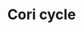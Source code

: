 ---
annotations:
- id: PW:0000033
  parent: classic metabolic pathway
  type: Pathway Ontology
  value: energy metabolic pathway
authors:
- Ersaxton
- AlexanderPico
- MaintBot
- Khanspers
- Mkutmon
- MartijnVanIersel
- Egonw
- Zari
- DeSl
- Eweitz
citedin:
- link: PMC9114474
  title: Low Cancer Incidence in Naked Mole-Rats May Be Related to Their Inability
    to Express the Warburg Effect (2022)
- link: PMC8751594
  title: DNA methylation of ARHGAP30 is negatively associated with ARHGAP30 expression
    in lung adenocarcinoma, which reduces tumor immunity and is detrimental to patient
    survival (2021)
- link: PMC9621138
  title: CD200 ectodomain shedding into the tumor microenvironment leads to NK cell
    dysfunction and apoptosis (2022)
- link: PMC11726005
  title: Identification of a global gene expression signature associated with the
    genetic risk of catastrophic fracture in iPSC‐derived osteoblasts from Thoroughbred
    horses (2025)
- link: PMC9785216
  title: Comparative RNA-Sequencing Analysis Reveals High Complexity and Heterogeneity
    of Transcriptomic and Immune Profiles in Hepatocellular Carcinoma Tumors of Viral
    (HBV, HCV) and Non-Viral Etiology (2022)
- link: PMC11792194
  title: Enhanced therapeutic effects of hypoxia-preconditioned mesenchymal stromal
    cell-derived extracellular vesicles in renal ischemic injury (2025)
- link: PMC12106470
  title: 'Glypican-3 regulated epithelial mesenchymal transformation-related genes
    in osteosarcoma: based on comprehensive tumor microenvironment profiling (2025)'
communities: []
description: 'The Cori cycle is also known as the Lactic acid cycle, and refers to
  the metabolic process in which lactate produced by anaerobic glycolysis in the muscles
  is transported to the liver where it is converted to glucose, which then returns
  to the muscles and is metabolized back to lactate. It was discovered by Carl Ferdinand
  Cori and Gerty Cori.  Muscular activity requires ATP, which is provided by the breakdown
  of glycogen in the skeletal muscles.  During glycogenolysis, the breakdown of glycogen
  produces glucose in the form of glucose-1-phosphate (G-1-P), which is then converted
  to G-6-P by phosphoglucomutase.  G-6-P is fed into glycolysis, a process that provides
  ATP to the muscle cells as an energy source. It can also go into the pentose phosphate
  pathway if G-6-P concentration is high.  During muscular activity, ATP stores need
  to be constantly replenished. When the oxygen supply is sufficient, this energy
  comes from feeding pyruvate (from glycolysis), to the Krebs cycle.   When the oxygen
  supply is insufficient, for example during intense muscular activity, energy must
  be released through anaerobic metabolism.  During lactic acid fermentation, lactate
  dehydrogenase converts pyruvate to lactate. Fermentation regenerates NAD+, maintaining
  the NAD+ concentration so that additional glycolysis reactions can occur. The fermentation
  step oxidizes the NADH produced by glycolysis back to NAD+, transferring two electrons
  from NADH to reduce pyruvate into lactate. Lactacte produced by anaerobic fermentation
  does not accumulate inside the muscle cells, instead it is taken up by the liver,
  which initiates the other half of the Cori cycle. In the liver, gluconeogenesis
  reverses both glycolysis and fermentation by converting lactate first into pyruvate,
  and finally back to glucose. The glucose is supplied to the muscles through the
  bloodstream and is ready to be fed into further glycolysis reactions. If muscle
  activity has stopped, the glucose is used to replenish the supplies of glycogen
  through glycogenesis.  The glycolysis part of the cycle produces 2 ATP molecules
  at a cost of 6 ATP molecules consumed in the gluconeogenesis part. Each iteration
  of the cycle must be maintained by a net consumption of 4 ATP molecules. Therefor,
  the cycle cannot be sustained indefinitely. The Cori cycle shifts the metabolic
  burden from the muscles to the liver.  Source: Adapted from [Wikipedia](https://en.wikipedia.org/wiki/Cori_cycle).  Proteins
  on this pathway have targeted assays available via the [CPTAC Assay Portal](https://assays.cancer.gov/available_assays?wp_id=WP1946).'
last-edited: 2025-07-09
ndex: 67b302d9-8b63-11eb-9e72-0ac135e8bacf
organisms:
- Homo sapiens
redirect_from:
- /index.php/Pathway:WP1946
- /instance/WP1946
- /instance/WP1946_r139861
revision: r139861
schema-jsonld:
- '@context': https://schema.org/
  '@id': https://wikipathways.github.io/pathways/WP1946.html
  '@type': Dataset
  creator:
    '@type': Organization
    name: WikiPathways
  description: 'The Cori cycle is also known as the Lactic acid cycle, and refers
    to the metabolic process in which lactate produced by anaerobic glycolysis in
    the muscles is transported to the liver where it is converted to glucose, which
    then returns to the muscles and is metabolized back to lactate. It was discovered
    by Carl Ferdinand Cori and Gerty Cori.  Muscular activity requires ATP, which
    is provided by the breakdown of glycogen in the skeletal muscles.  During glycogenolysis,
    the breakdown of glycogen produces glucose in the form of glucose-1-phosphate
    (G-1-P), which is then converted to G-6-P by phosphoglucomutase.  G-6-P is fed
    into glycolysis, a process that provides ATP to the muscle cells as an energy
    source. It can also go into the pentose phosphate pathway if G-6-P concentration
    is high.  During muscular activity, ATP stores need to be constantly replenished.
    When the oxygen supply is sufficient, this energy comes from feeding pyruvate
    (from glycolysis), to the Krebs cycle.   When the oxygen supply is insufficient,
    for example during intense muscular activity, energy must be released through
    anaerobic metabolism.  During lactic acid fermentation, lactate dehydrogenase
    converts pyruvate to lactate. Fermentation regenerates NAD+, maintaining the NAD+
    concentration so that additional glycolysis reactions can occur. The fermentation
    step oxidizes the NADH produced by glycolysis back to NAD+, transferring two electrons
    from NADH to reduce pyruvate into lactate. Lactacte produced by anaerobic fermentation
    does not accumulate inside the muscle cells, instead it is taken up by the liver,
    which initiates the other half of the Cori cycle. In the liver, gluconeogenesis
    reverses both glycolysis and fermentation by converting lactate first into pyruvate,
    and finally back to glucose. The glucose is supplied to the muscles through the
    bloodstream and is ready to be fed into further glycolysis reactions. If muscle
    activity has stopped, the glucose is used to replenish the supplies of glycogen
    through glycogenesis.  The glycolysis part of the cycle produces 2 ATP molecules
    at a cost of 6 ATP molecules consumed in the gluconeogenesis part. Each iteration
    of the cycle must be maintained by a net consumption of 4 ATP molecules. Therefor,
    the cycle cannot be sustained indefinitely. The Cori cycle shifts the metabolic
    burden from the muscles to the liver.  Source: Adapted from [Wikipedia](https://en.wikipedia.org/wiki/Cori_cycle).  Proteins
    on this pathway have targeted assays available via the [CPTAC Assay Portal](https://assays.cancer.gov/available_assays?wp_id=WP1946).'
  keywords:
  - 1,3-biphosphoglycerate
  - 2-phosphoglycerate(3-)
  - 3-Phosphoglycerate
  - '6-Phosphogluconolactone '
  - 6P Gluconate DH
  - 6P gluconate
  - ADP
  - ALDOA
  - ATP
  - Alanine
  - D-Fructose-6-phosphate
  - DHAP
  - Enolase
  - Epimerase
  - Fructose 1,6-bisphosphate
  - Fructose 6P
  - G3P
  - G6P
  - G6PD
  - GAPDH
  - GPI
  - GPT
  - Gluconolactonase
  - Glucose
  - Glycogen
  - Hexokinase
  - H₂O
  - Insulin
  - Isomerase
  - LDHA
  - Lactate
  - NAD+
  - NADH
  - PFKP
  - PGAM1
  - PGK1
  - PGK2
  - Phosphoenol Pyruvate
  - Pyruvate
  - Pyruvate Kinase
  - Ribose
  - SLC2A1
  - SLC2A2
  - SLC2A4
  - Sedoheptulose
  - TALDO1
  - TPI1
  - Transketolase
  - Xylulose
  - erythroses
  - ribulose
  license: CC0
  name: Cori cycle
seo: CreativeWork
title: Cori cycle
wpid: WP1946
---